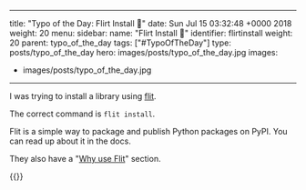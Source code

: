 
---
title: "Typo of the Day: Flirt Install 🤭"
date: Sun Jul 15 03:32:48 +0000 2018
weight: 20
menu:
  sidebar:
    name: "Flirt Install 🤭"
    identifier: flirtinstall
    weight: 20
    parent: typo_of_the_day
tags: ["#TypoOfTheDay"]
type: posts/typo_of_the_day
hero: images/posts/typo_of_the_day.jpg
images:
- images/posts/typo_of_the_day.jpg
---

I was trying to install a library using [flit](https://flit.pypa.io).

The correct command is `flit install`.

Flit is a simple way to package and publish Python packages on PyPI. You can read
up about it in the docs.

They also have a "[Why use Flit](https://flit.pypa.io/en/latest/rationale.html)" section.

{{<tweet user="mariatta" id="1018337558877491200">}}

